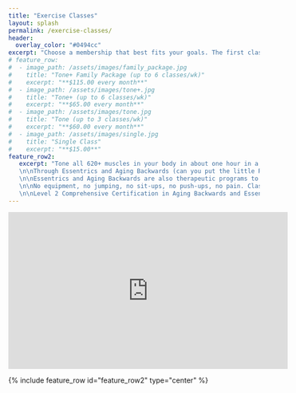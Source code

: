 ```yaml
---
title: "Exercise Classes"
layout: splash
permalink: /exercise-classes/
header:
  overlay_color: "#0494cc"
excerpt: "Choose a membership that best fits your goals. The first class is **always** free"
# feature_row:
#  - image_path: /assets/images/family_package.jpg
#    title: "Tone+ Family Package (up to 6 classes/wk)"
#    excerpt: "**$115.00 every month**"
#  - image_path: /assets/images/tone+.jpg
#    title: "Tone+ (up to 6 classes/wk)"
#    excerpt: "**$65.00 every month**"
#  - image_path: /assets/images/tone.jpg
#    title: "Tone (up to 3 classes/wk)"
#    excerpt: "**$60.00 every month**"
#  - image_path: /assets/images/single.jpg
#    title: "Single Class"
#    excerpt: "**$15.00**"
feature_row2:
   excerpt: "Tone all 620+ muscles in your body in about one hour in a relaxed, fun and safe way! Attend in-studio or online 3-5 times a week and watch your body transform in just a few classes!
   \n\nThrough Essentrics and Aging Backwards (can you put the little R or C in the circle next to these names?),  you can attain the shapes, strength and balance of ballet dancers by incorporating simple yet powerful dynamic stretching moces and elements of ballet, Tai Chi and Pilates, brain/body balancing, posture and range of motion improvement, and much more. Come experience a relaxed and toned body.
   \n\nEssentrics and Aging Backwards are also therapeutic programs to help recover from injuries or illnesses. Everyone, ages 19-90+, from coach potato to top athletes and everyone in between can benefit greatly from Essentrics and Aging Backwards.
   \n\nNo equipment, no jumping, no sit-ups, no push-ups, no pain. Class is done in bare-feet. Mats are provided for floor work. Purified water is provided. Studio is located on the second floor. Must be able to go up and down stairs. Ballet barre is provided for any who need a bit of extra balance support when first beginning.
   \n\nLevel 2 Comprehensive Certification in Aging Backwards and Essentrics"
---
```


<iframe width="560" height="315" src="https://www.youtube.com/embed/hUOhCt48zkU" title="YouTube video player" frameborder="0" allow="accelerometer; autoplay; clipboard-write; encrypted-media; gyroscope; picture-in-picture; web-share" allowfullscreen></iframe>

{% include feature_row id="feature_row2" type="center" %}

<!-- {% include feature_row %} -->